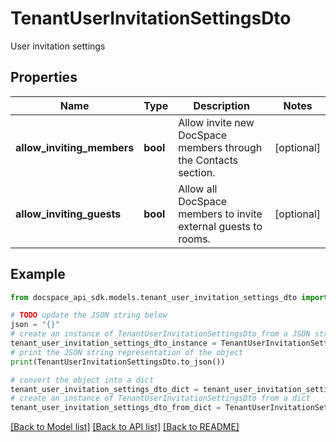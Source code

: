 # TenantUserInvitationSettingsDto
User invitation settings

## Properties

Name | Type | Description | Notes
------------ | ------------- | ------------- | -------------
**allow_inviting_members** | **bool** | Allow invite new DocSpace members through the Contacts section. | [optional] 
**allow_inviting_guests** | **bool** | Allow all DocSpace members to invite external guests to rooms. | [optional] 

## Example

```python
from docspace_api_sdk.models.tenant_user_invitation_settings_dto import TenantUserInvitationSettingsDto

# TODO update the JSON string below
json = "{}"
# create an instance of TenantUserInvitationSettingsDto from a JSON string
tenant_user_invitation_settings_dto_instance = TenantUserInvitationSettingsDto.from_json(json)
# print the JSON string representation of the object
print(TenantUserInvitationSettingsDto.to_json())

# convert the object into a dict
tenant_user_invitation_settings_dto_dict = tenant_user_invitation_settings_dto_instance.to_dict()
# create an instance of TenantUserInvitationSettingsDto from a dict
tenant_user_invitation_settings_dto_from_dict = TenantUserInvitationSettingsDto.from_dict(tenant_user_invitation_settings_dto_dict)
```
[[Back to Model list]](../README.md#documentation-for-models) [[Back to API list]](../README.md#documentation-for-api-endpoints) [[Back to README]](../README.md)


